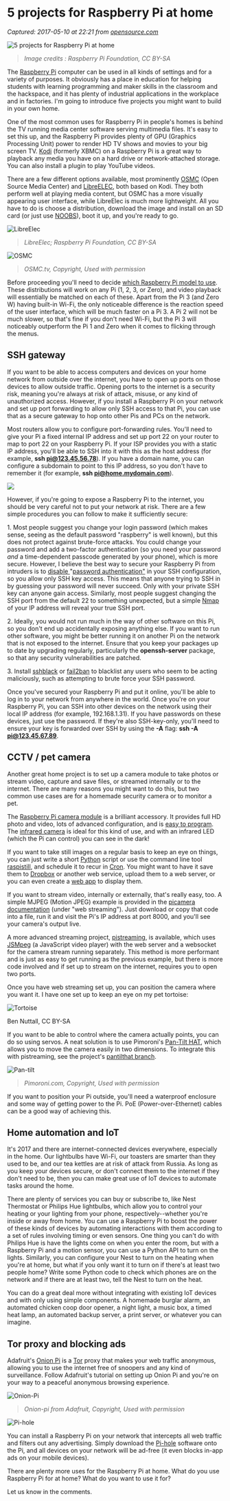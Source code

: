 # 5 projects for Raspberry Pi at home

_Captured: 2017-05-10 at 22:21 from [opensource.com](https://opensource.com/article/17/4/5-projects-raspberry-pi-home)_

![5 projects for Raspberry Pi at home](https://opensource.com/sites/default/files/styles/image-full-size/public/images/life/raspberry_pi_home_automation.png?itok=4iHR5A8q)

> _Image credits : Raspberry Pi Foundation, CC BY-SA_

The [Raspberry Pi](https://www.raspberrypi.org/) computer can be used in all kinds of settings and for a variety of purposes. It obviously has a place in education for helping students with learning programming and maker skills in the classroom and the hackspace, and it has plenty of industrial applications in the workplace and in factories. I'm going to introduce five projects you might want to build in your own home.

One of the most common uses for Raspberry Pi in people's homes is behind the TV running media center software serving multimedia files. It's easy to set this up, and the Raspberry Pi provides plenty of GPU (Graphics Processing Unit) power to render HD TV shows and movies to your big screen TV. [Kodi](https://kodi.tv/) (formerly XBMC) on a Raspberry Pi is a great way to playback any media you have on a hard drive or network-attached storage. You can also install a plugin to play YouTube videos.

There are a few different options available, most prominently [OSMC](https://osmc.tv/) (Open Source Media Center) and [LibreELEC](https://libreelec.tv/), both based on Kodi. They both perform well at playing media content, but OSMC has a more visually appearing user interface, while LibreElec is much more lightweight. All you have to do is choose a distribution, download the image and install on an SD card (or just use [NOOBS](https://www.raspberrypi.org/downloads/noobs/)), boot it up, and you're ready to go.

![LibreElec ](https://opensource.com/sites/default/files/libreelec_0.png)

> _LibreElec; Raspberry Pi Foundation, CC BY-SA_

![OSMC](https://opensource.com/sites/default/files/osmc.png)

> _OSMC.tv, Copyright, Used with permission_

Before proceeding you'll need to decide [w](https://opensource.com/life/16/10/which-raspberry-pi-should-you-choose-your-project)[hich Raspberry Pi model to use](https://opensource.com/life/16/10/which-raspberry-pi-should-you-choose-your-project). These distributions will work on any Pi (1, 2, 3, or Zero), and video playback will essentially be matched on each of these. Apart from the Pi 3 (and Zero W) having built-in Wi-Fi, the only noticeable difference is the reaction speed of the user interface, which will be much faster on a Pi 3. A Pi 2 will not be much slower, so that's fine if you don't need Wi-Fi, but the Pi 3 will noticeably outperform the Pi 1 and Zero when it comes to flicking through the menus.

## SSH gateway

If you want to be able to access computers and devices on your home network from outside over the internet, you have to open up ports on those devices to allow outside traffic. Opening ports to the internet is a security risk, meaning you're always at risk of attack, misuse, or any kind of unauthorized access. However, if you install a Raspberry Pi on your network and set up port forwarding to allow only SSH access to that Pi, you can use that as a secure gateway to hop onto other Pis and PCs on the network.

Most routers allow you to configure port-forwarding rules. You'll need to give your Pi a fixed internal IP address and set up port 22 on your router to map to port 22 on your Raspberry Pi. If your ISP provides you with a static IP address, you'll be able to SSH into it with this as the host address (for example, **ssh pi@123.45.56.78**). If you have a domain name, you can configure a subdomain to point to this IP address, so you don't have to remember it (for example, **ssh pi@home.mydomain.com**).

![](https://opensource.com/sites/default/files/resize/screenshot_from_2017-04-07_15-13-01-700x380.png)

However, if you're going to expose a Raspberry Pi to the internet, you should be very careful not to put your network at risk. There are a few simple procedures you can follow to make it sufficiently secure:

1\. Most people suggest you change your login password (which makes sense, seeing as the default password "raspberry" is well known), but this does not protect against brute-force attacks. You could change your password and add a two-factor authentication (so you need your password _and_ a time-dependent passcode generated by your phone), which is more secure. However, I believe the best way to secure your Raspberry Pi from intruders is to [disable ](http://stackoverflow.com/questions/20898384/ssh-disable-password-authentication)"[password authentication"](http://stackoverflow.com/questions/20898384/ssh-disable-password-authentication) in your SSH configuration, so you allow only SSH key access. This means that anyone trying to SSH in by guessing your password will never succeed. Only with your private SSH key can anyone gain access. Similarly, most people suggest changing the SSH port from the default 22 to something unexpected, but a simple [Nmap](https://nmap.org/) of your IP address will reveal your true SSH port.

2\. Ideally, you would not run much in the way of other software on this Pi, so you don't end up accidentally exposing anything else. If you want to run other software, you might be better running it on another Pi on the network that is not exposed to the internet. Ensure that you keep your packages up to date by upgrading regularly, particularly the **openssh-server** package, so that any security vulnerabilities are patched.

3\. Install [sshblack](http://www.pettingers.org/code/sshblack.html) or [fail2ban](https://www.fail2ban.org/wiki/index.php/Main_Page) to blacklist any users who seem to be acting maliciously, such as attempting to brute force your SSH password.

Once you've secured your Raspberry Pi and put it online, you'll be able to log in to your network from anywhere in the world. Once you're on your Raspberry Pi, you can SSH into other devices on the network using their local IP address (for example, 192.168.1.31). If you have passwords on these devices, just use the password. If they're also SSH-key-only, you'll need to ensure your key is forwarded over SSH by using the **-A** flag: **ssh -A pi@123.45.67.89**.

## CCTV / pet camera

Another great home project is to set up a camera module to take photos or stream video, capture and save files, or streamed internally or to the internet. There are many reasons you might want to do this, but two common use cases are for a homemade security camera or to monitor a pet.

The [Raspberry Pi camera module](https://www.raspberrypi.org/products/camera-module-v2/) is a brilliant accessory. It provides full HD photo and video, lots of advanced configuration, and is [easy to ](https://opensource.com/life/15/6/raspberry-pi-camera-projects)[program](https://opensource.com/life/15/6/raspberry-pi-camera-projects). The [infrared camera](https://www.raspberrypi.org/products/pi-noir-camera-v2/) is ideal for this kind of use, and with an infrared LED (which the Pi can control) you can see in the dark!

If you want to take still images on a regular basis to keep an eye on things, you can just write a short [Python](http://picamera.readthedocs.io/) script or use the command line tool [raspistill](https://www.raspberrypi.org/documentation/usage/camera/raspicam/raspistill.md), and schedule it to recur in [Cron](https://www.raspberrypi.org/documentation/linux/usage/cron.md). You might want to have it save them to [Dropbox](https://github.com/RZRZR/plant-cam) or another web service, upload them to a web server, or you can even create a [web app](https://github.com/bennuttall/bett-bot) to display them.

If you want to stream video, internally or externally, that's really easy, too. A simple MJPEG (Motion JPEG) example is provided in the [picamera documentation](http://picamera.readthedocs.io/en/release-1.13/recipes2.html#web-streaming) (under "web streaming"). Just download or copy that code into a file, run it and visit the Pi's IP address at port 8000, and you'll see your camera's output live.

A more advanced streaming project, [pistreaming](https://github.com/waveform80/pistreaming), is available, which uses [JSMpeg](http://jsmpeg.com/) (a JavaScript video player) with the web server and a websocket for the camera stream running separately. This method is more performant and is just as easy to get running as the previous example, but there is more code involved and if set up to stream on the internet, requires you to open two ports.

Once you have web streaming set up, you can position the camera where you want it. I have one set up to keep an eye on my pet tortoise:

![Tortoise ](https://opensource.com/sites/default/files/tortoise.jpg)

Ben Nuttall, CC BY-SA 

If you want to be able to control where the camera actually points, you can do so using servos. A neat solution is to use Pimoroni's [Pan-Tilt HAT](https://shop.pimoroni.com/products/pan-tilt-hat), which allows you to move the camera easily in two dimensions. To integrate this with pistreaming, see the project's [pantilthat branch](https://github.com/waveform80/pistreaming/tree/pantilthat).

![Pan-tilt](https://opensource.com/sites/default/files/pan-tilt.gif)

> _Pimoroni.com, Copyright, Used with permission_

If you want to position your Pi outside, you'll need a waterproof enclosure and some way of getting power to the Pi. PoE (Power-over-Ethernet) cables can be a good way of achieving this.

## Home automation and IoT

It's 2017 and there are internet-connected devices everywhere, especially in the home. Our lightbulbs have Wi-Fi, our toasters are smarter than they used to be, and our tea kettles are at risk of attack from Russia. As long as you keep your devices secure, or don't connect them to the internet if they don't need to be, then you can make great use of IoT devices to automate tasks around the home.

There are plenty of services you can buy or subscribe to, like Nest Thermostat or Philips Hue lightbulbs, which allow you to control your heating or your lighting from your phone, respectively--whether you're inside or away from home. You can use a Raspberry Pi to boost the power of these kinds of devices by automating interactions with them according to a set of rules involving timing or even sensors. One thing you can't do with Philips Hue is have the lights come on when you enter the room, but with a Raspberry Pi and a motion sensor, you can use a Python API to turn on the lights. Similarly, you can configure your Nest to turn on the heating when you're at home, but what if you only want it to turn on if there's at least two people home? Write some Python code to check which phones are on the network and if there are at least two, tell the Nest to turn on the heat.

You can do a great deal more without integrating with existing IoT devices and with only using simple components. A homemade burglar alarm, an automated chicken coop door opener, a night light, a music box, a timed heat lamp, an automated backup server, a print server, or whatever you can imagine.

## Tor proxy and blocking ads

Adafruit's [Onion Pi](https://learn.adafruit.com/onion-pi/overview) is a [Tor](https://www.torproject.org/) proxy that makes your web traffic anonymous, allowing you to use the internet free of snoopers and any kind of surveillance. Follow Adafruit's tutorial on setting up Onion Pi and you're on your way to a peaceful anonymous browsing experience.

![Onion-Pi](https://opensource.com/sites/default/files/onion-pi.jpg)

> _Onion-pi from Adafruit, Copyright, Used with permission_

![Pi-hole](https://opensource.com/sites/default/files/resize/pi-hole-250x250.png)

You can install a Raspberry Pi on your network that intercepts all web traffic and filters out any advertising. Simply download the [Pi-hole](https://pi-hole.net/) software onto the Pi, and all devices on your network will be ad-free (it even blocks in-app ads on your mobile devices).

There are plenty more uses for the Raspberry Pi at home. What do you use Raspberry Pi for at home? What do you want to use it for?

Let us know in the comments.
